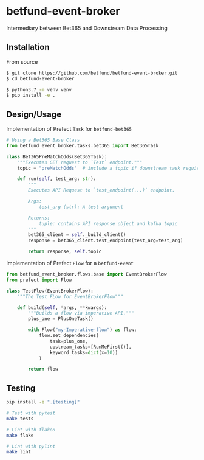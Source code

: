 # betfund-event-broker
Intermediary between Bet365 and Downstream Data Processing

## Installation

From source
```bash
$ git clone https://github.com/betfund/betfund-event-broker.git
$ cd betfund-event-broker

$ python3.7 -m venv venv
$ pip install -e .
```

## Design/Usage
Implementation of Prefect `Task` for `betfund-bet365`
```python
# Using a Bet365 Base Class
from betfund_event_broker.tasks.bet365 import Bet365Task

class Bet365PreMatchOdds(Bet365Task):
    """Executes GET request to `Test` endpoint."""
    topic = "preMatchOdds"  # include a topic if downstream task requires Kafka topic

    def run(self, test_arg: str):
        """
        Executes API Request to `test_endpoint(...)` endpoint.

        Args:
            test_arg (str): A test argument

        Returns:
            tuple: contains API response object and kafka topic
        """
        bet365_client = self._build_client()
        response = bet365_client.test_endpoint(test_arg=test_arg)

        return response, self.topic
```

Implementation of Prefect `Flow` for a `betfund-event`
```python
from betfund_event_broker.flows.base import EventBrokerFlow
from prefect import Flow

class TestFlow(EventBrokerFlow):
    """The Test FLow for EventBrokerFlow"""

    def build(self, *args, **kwargs):
        """Builds a flow via imperative API."""
        plus_one = PlusOneTask()

        with Flow("my-Imperative-flow") as flow:
            flow.set_dependencies(
                task=plus_one,
                upstream_tasks=[RunMeFirst()],
                keyword_tasks=dict(x=10))
            )

        return flow
```

## Testing
```bash
pip install -e ".[testing]"

# Test with pytest
make tests

# Lint with flake8
make flake

# Lint with pylint
make lint
```